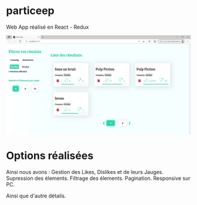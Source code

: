 
# particeep
Web App réalisé en React - Redux

![alt text](https://github.com/idrisT11/particeep/blob/main/demo.png?raw=true)

# Options réalisées

Ainsi nous avons :
Gestion des Likes, Dislikes et de leurs Jauges.
Supression des élements.
Filtrage des élements.
Pagination.
Responsive sur PC.

Ainsi que d'autre détails.
